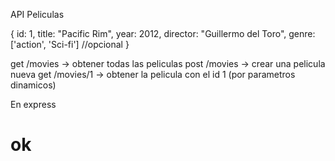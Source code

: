 API Peliculas

{
    id: 1,
    title: "Pacific Rim",
    year: 2012,
    director: "Guillermo del Toro",
    genre: ['action', 'Sci-fi'] //opcional
}

get /movies -> obtener todas las peliculas
post /movies -> crear una pelicula nueva
get /movies/1 -> obtener la pelicula con el id 1 (por parametros dinamicos)

En express
# ok
